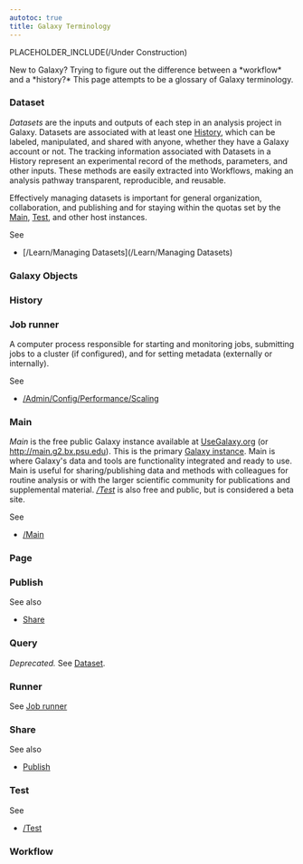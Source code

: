 ```yaml
---
autotoc: true
title: Galaxy Terminology
---
```


PLACEHOLDER_INCLUDE(/Under Construction)

<div class='right'></div>
New to Galaxy?  Trying to figure out the difference between a *workflow* and a *history?*  This page attempts to be a glossary of Galaxy terminology.

### Dataset

*Datasets* are the inputs and outputs of each step in an analysis project in Galaxy. Datasets are associated with at least one [History](#history), which can be labeled, manipulated, and shared with anyone, whether they have a Galaxy account or not. The tracking information associated with Datasets in a History represent an experimental record of the methods, parameters, and other inputs. These methods are easily extracted into Workflows, making an analysis pathway transparent, reproducible, and reusable.

Effectively managing datasets is important for general organization, collaboration, and publishing and for staying within the quotas set by the [Main](#main), [Test](#test), and other host instances. 

See 
* [/Learn/Managing Datasets](/Learn/Managing Datasets)

### Galaxy Objects

### History

### Job runner

A computer process responsible for starting and monitoring jobs, submitting jobs to a cluster (if configured), and for setting metadata (externally or internally).

See 
* [/Admin/Config/Performance/Scaling](/Admin/Config/Performance/Scaling)

### Main

*Main* is the free public Galaxy instance available at [UseGalaxy.org](http://usegalaxy.org/) (or http://main.g2.bx.psu.edu). This is the primary [Galaxy instance](http://usegalaxy.org/). Main is where Galaxy's data and tools are functionality integrated and ready to use. Main is useful for sharing/publishing data and methods with colleagues for routine analysis or with the larger scientific community for publications and supplemental material. *[/Test](/Test)* is also free and public, but is considered a beta site. 

See
* [/Main](/Main)

### Page

### Publish

See also 
* [Share](#share)

### Query

*Deprecated.* See [Dataset](#dataset).

### Runner

See [Job runner](#job-runner)

### Share

See also 
* [Publish](#publish)

### Test

See
* [/Test](/Test)

### Workflow
